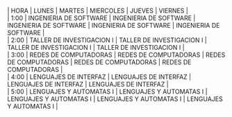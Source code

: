 | HORA | LUNES | MARTES | MIERCOLES | JUEVES | VIERNES |  
| 1:00 | INGENIERIA DE SOFTWARE  | INGENIERIA DE SOFTWARE  | INGENIERIA DE SOFTWARE  | INGENIERIA DE SOFTWARE  | INGENIERIA DE SOFTWARE  |  
| 2:00 | TALLER DE INVESTIGACION I  | TALLER DE INVESTIGACION I  | TALLER DE INVESTIGACION I  | TALLER DE INVESTIGACION I  |  
| 3:00 | REDES DE COMPUTADORAS  | REDES DE COMPUTADORAS  | REDES DE COMPUTADORAS  | REDES DE COMPUTADORAS  | REDES DE COMPUTADORAS  |  
| 4:00 | LENGUAJES DE INTERFAZ  | LENGUAJES DE INTERFAZ  | LENGUAJES DE INTERFAZ  | LENGUAJES DE INTERFAZ  |  
| 5:00 | LENGUAJES Y AUTOMATAS I  | LENGUAJES Y AUTOMATAS I  | LENGUAJES Y AUTOMATAS I  | LENGUAJES Y AUTOMATAS I  | LENGUAJES Y AUTOMATAS I  |  
